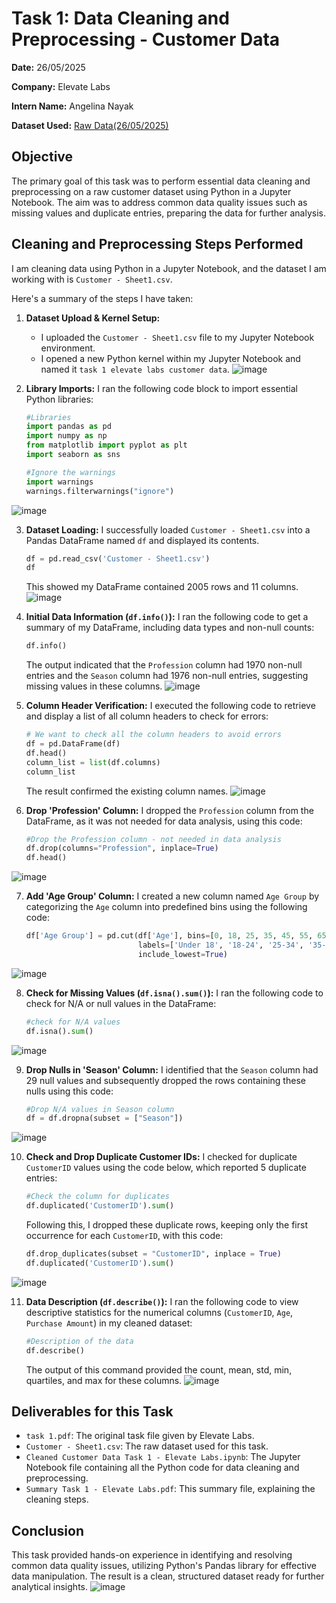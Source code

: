# Task 1: Data Cleaning and Preprocessing - Customer Data

**Date:** 26/05/2025

**Company:** Elevate Labs

**Intern Name:** Angelina Nayak

**Dataset Used:**  <a href="Customer - Sheet1.csv">Raw Data(26/05/2025)</a>
## Objective

The primary goal of this task was to perform essential data cleaning and preprocessing on a raw customer dataset using Python in a Jupyter Notebook. The aim was to address common data quality issues such as missing values and duplicate entries, preparing the data for further analysis.

## Cleaning and Preprocessing Steps Performed

I am cleaning data using Python in a Jupyter Notebook, and the dataset I am working with is `Customer - Sheet1.csv`.

Here's a summary of the steps I have taken:

1.  **Dataset Upload & Kernel Setup:**
    * I uploaded the `Customer - Sheet1.csv` file to my Jupyter Notebook environment.
    * I opened a new Python kernel within my Jupyter Notebook and named it `task 1 elevate labs customer data`.
![image](https://github.com/user-attachments/assets/f8de408e-aabc-4972-847c-89af4738b763)


2.  **Library Imports:**
    I ran the following code block to import essential Python libraries:
    ```python
    #Libraries
    import pandas as pd
    import numpy as np
    from matplotlib import pyplot as plt
    import seaborn as sns

    #Ignore the warnings
    import warnings
    warnings.filterwarnings("ignore")
    ```
  ![image](https://github.com/user-attachments/assets/52e117d5-caed-4d97-aab5-c95edf840fcc)


3.  **Dataset Loading:**
    I successfully loaded `Customer - Sheet1.csv` into a Pandas DataFrame named `df` and displayed its contents.
    ```python
    df = pd.read_csv('Customer - Sheet1.csv')
    df
    ```
    This showed my DataFrame contained 2005 rows and 11 columns.
 ![image](https://github.com/user-attachments/assets/2ab1dc36-b3b9-4735-be93-ba5c9a4f2b4b)


4.  **Initial Data Information (`df.info()`):**
    I ran the following code to get a summary of my DataFrame, including data types and non-null counts:
    ```python
    df.info()
    ```
    The output indicated that the `Profession` column had 1970 non-null entries and the `Season` column had 1976 non-null entries, suggesting missing values in these columns.
    ![image](https://github.com/user-attachments/assets/647d1713-3e51-49ac-a63b-ce2bb933507a)

5.  **Column Header Verification:**
    I executed the following code to retrieve and display a list of all column headers to check for errors:
    ```python
    # We want to check all the column headers to avoid errors
    df = pd.DataFrame(df)
    df.head()
    column_list = list(df.columns)
    column_list
    ```
    The result confirmed the existing column names.
  ![image](https://github.com/user-attachments/assets/53eaa897-1e18-4cac-876f-18cdbed02937)


6.  **Drop 'Profession' Column:**
    I dropped the `Profession` column from the DataFrame, as it was not needed for data analysis, using this code:
    ```python
    #Drop the Profession column - not needed in data analysis
    df.drop(columns="Profession", inplace=True)
    df.head()
    ```
  ![image](https://github.com/user-attachments/assets/d4b4f53d-18a6-436a-b4a5-b1cbeb6817de)


7.  **Add 'Age Group' Column:**
    I created a new column named `Age Group` by categorizing the `Age` column into predefined bins using the following code:
    ```python
    df['Age Group'] = pd.cut(df['Age'], bins=[0, 18, 25, 35, 45, 55, 65, float('inf')],
                             labels=['Under 18', '18-24', '25-34', '35-44', '45-54', '55-64', '65+'],
                             include_lowest=True)
    ```
   ![image](https://github.com/user-attachments/assets/f91e421c-fe63-47d6-93b6-be8428b4c3b7)


8.  **Check for Missing Values (`df.isna().sum()`):**
    I ran the following code to check for N/A or null values in the DataFrame:
    ```python
    #check for N/A values
    df.isna().sum()
    ```
   ![image](https://github.com/user-attachments/assets/b3fe60b3-761c-4b93-bbf3-311aa780ddd4)


9.  **Drop Nulls in 'Season' Column:**
    I identified that the `Season` column had 29 null values and subsequently dropped the rows containing these nulls using this code:
    ```python
    #Drop N/A values in Season column
    df = df.dropna(subset = ["Season"])
    ```
  ![image](https://github.com/user-attachments/assets/e3841482-2007-4a07-a5ae-7adeb727562b)


10. **Check and Drop Duplicate Customer IDs:**
    I checked for duplicate `CustomerID` values using the code below, which reported 5 duplicate entries:
    ```python
    #Check the column for duplicates
    df.duplicated('CustomerID').sum()
    ```
    Following this, I dropped these duplicate rows, keeping only the first occurrence for each `CustomerID`, with this code:
    ```python
    df.drop_duplicates(subset = "CustomerID", inplace = True)
    df.duplicated('CustomerID').sum()
    ```
   ![image](https://github.com/user-attachments/assets/80415e69-ecab-4580-b87b-7bc94a00a5cc)


11. **Data Description (`df.describe()`):**
    I ran the following code to view descriptive statistics for the numerical columns (`CustomerID`, `Age`, `Purchase Amount`) in my cleaned dataset:
    ```python
    #Description of the data
    df.describe()
    ```
    The output of this command provided the count, mean, std, min, quartiles, and max for these columns.
   ![image](https://github.com/user-attachments/assets/b50183c8-1402-485c-9465-e83925ea9bd6)

## Deliverables for this Task

* `task 1.pdf`: The original task file given by Elevate Labs.
* `Customer - Sheet1.csv`: The raw dataset used for this task.
* `Cleaned Customer Data Task 1 - Elevate Labs.ipynb`: The Jupyter Notebook file containing all the Python code for data cleaning and preprocessing.
* `Summary Task 1 - Elevate Labs.pdf`: This summary file, explaining the cleaning steps.

## Conclusion

This task provided hands-on experience in identifying and resolving common data quality issues, utilizing Python's Pandas library for effective data manipulation. The result is a clean, structured dataset ready for further analytical insights.
![image](https://github.com/user-attachments/assets/987b19bf-d81e-4188-becb-bfbcb5f4d113)
